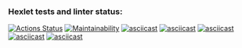 ### Hexlet tests and linter status:
[![Actions Status](https://github.com/Sanyainthenorth/java-project-61/actions/workflows/hexlet-check.yml/badge.svg)](https://github.com/Sanyainthenorth/java-project-61/actions)
[![Maintainability](https://api.codeclimate.com/v1/badges/b22ad4436909c7eefccb/maintainability)](https://codeclimate.com/github/Sanyainthenorth/java-project-61/maintainability)
[![asciicast](https://asciinema.org/a/LFicf9ltlYYmq1SpTMupOJfSE)](https://asciinema.org/a/LFicf9ltlYYmq1SpTMupOJfSE)
[![asciicast](https://asciinema.org/a/eO2PyeelBf9qNbHR7FG8qRi6L)](https://asciinema.org/a/eO2PyeelBf9qNbHR7FG8qRi6L)
[![asciicast](https://asciinema.org/a/0h2IUvjWpQmXX8h4duiDwCb0e)](https://asciinema.org/a/0h2IUvjWpQmXX8h4duiDwCb0e)
[![asciicast](https://asciinema.org/a/sKUFl7euRBrcpMPnaJ25elGCy)](https://asciinema.org/a/sKUFl7euRBrcpMPnaJ25elGCy)
[![asciicast](https://asciinema.org/a/oZMSNz7bDbD4aIj8DshMNLqyp)](https://asciinema.org/a/oZMSNz7bDbD4aIj8DshMNLqyp)



